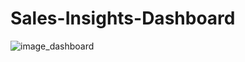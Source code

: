 # Sales-Insights-Dashboard

![image_dashboard](https://github.com/snehapradeep12/Sales-Insights-Dashboard/assets/69630009/61e9582f-e45d-4321-828d-e67bdd40fb17)
